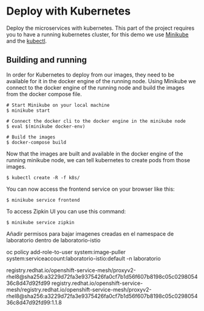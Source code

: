 # Deploy with Kubernetes
Deploy the microservices with kubernetes.
This part of the project requires you to have a running kubernetes cluster, for this demo we use [Minikube](https://github.com/kubernetes/minikube) and the [kubectl](https://kubernetes.io/docs/tasks/tools/install-kubectl/).

## Building and running
In order for Kubernetes to deploy from our images, they need to be available for it in the docker engine of the running node. Using Minikube we connect to the docker engine of the running node and build the images from the docker compose file.
```shell
# Start Minikube on your local machine
$ minikube start

# Connect the docker cli to the docker engine in the minikube node
$ eval $(minikube docker-env)

# Build the images
$ docker-compose build
```

Now that the images are built and available in the docker engine of the running minikube node, we can tell kubernetes to create pods from those images.
```shell
$ kubectl create -R -f k8s/
```

You can now access the frontend service on your browser like this:
```shell
$ minikube service frontend
```

To access Zipkin UI you can use this command:
```shell
$ minikube service zipkin
```

Añadir permisos para bajar imagenes creadas en el namespace de laboratorio dentro de laboratorio-istio

oc policy add-role-to-user system:image-puller system:serviceaccount:laboratorio-istio:default -n laboratorio

registry.redhat.io/openshift-service-mesh/proxyv2-rhel8@sha256:a3229d72fa3e9375426fa0cf7b1d56f607b8198c05c029805436c8d47d92fd99
registry.redhat.io/openshift-service-mesh/registry.redhat.io/openshift-service-mesh/proxyv2-rhel8@sha256:a3229d72fa3e9375426fa0cf7b1d56f607b8198c05c029805436c8d47d92fd99:1.1.8